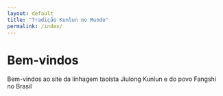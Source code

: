 ```yaml
---
layout: default
title: "Tradição Kunlun no Mundo"
permalink: /index/
---
```

# Bem-vindos

Bem-vindos ao site da linhagem taoista Jiulong Kunlun e do povo Fangshi no Brasil 